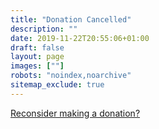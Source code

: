 ```yaml
---
title: "Donation Cancelled"
description: ""
date: 2019-11-22T20:55:06+01:00
draft: false
layout: page
images: [""]
robots: "noindex,noarchive"
sitemap_exclude: true
---
```


[Reconsider making a donation?](https://www.paypal.com/cgi-bin/webscr?cmd=_s-xclick&hosted_button_id=UZ5BY8WTJZC9S&source=url)
